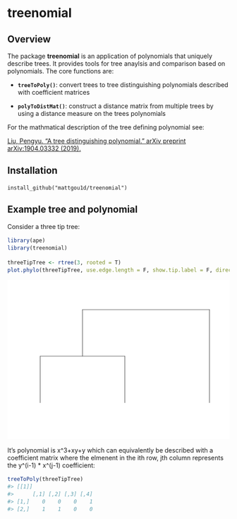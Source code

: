 
# treenomial

## Overview

The package **treenomial** is an application of polynomials that
uniquely describe trees. It provides tools for tree anaylsis and
comparison based on polynomials. The core functions are:

  - **`treeToPoly()`**: convert trees to tree distinguishing polynomials
    described with coefficient matrices

  - **`polyToDistMat()`**: construct a distance matrix from multiple
    trees by using a distance measure on the trees polynomials

For the mathmatical description of the tree defining polynomial see:

[Liu, Pengyu. “A tree distinguishing polynomial.” arXiv preprint
arXiv:1904.03332 (2019).](https://arxiv.org/abs/1904.03332)

## Installation

    install_github("mattgou1d/treenomial")

## Example tree and polynomial

Consider a three tip tree:

``` r
library(ape)
library(treenomial)

threeTipTree <- rtree(3, rooted = T)
plot.phylo(threeTipTree, use.edge.length = F, show.tip.label = F, direction = "downwards")
```

![](man/figures/README-threeTipTree-1.png)<!-- -->

It’s polynomial is x^3+xy+y which can equivalently be described with a
coefficient matrix where the elmenent in the ith row, jth column
represents the y^(i-1) \* x^(j-1) coefficient:

``` r
treeToPoly(threeTipTree)
#> [[1]]
#>      [,1] [,2] [,3] [,4]
#> [1,]    0    0    0    1
#> [2,]    1    1    0    0
```
